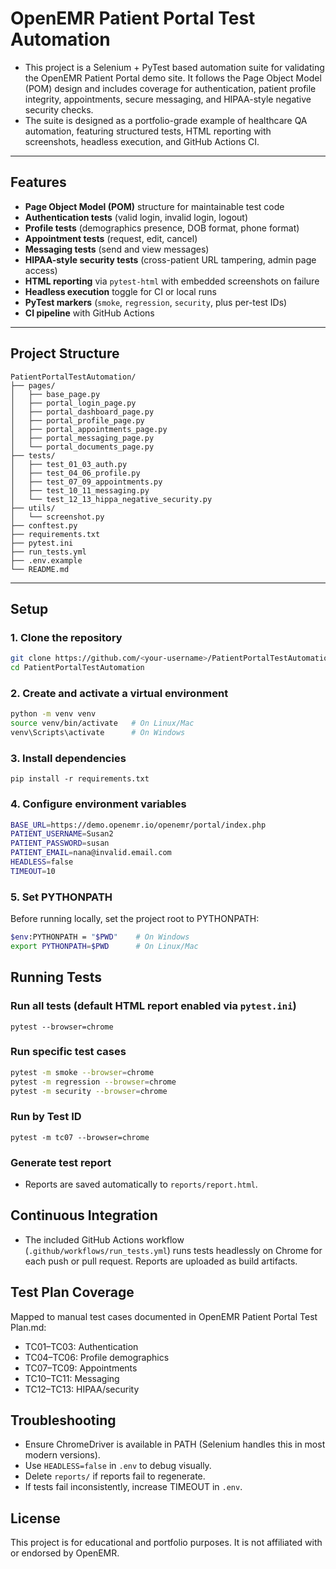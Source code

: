 # OpenEMR Patient Portal Test Automation
- This project is a Selenium + PyTest based automation suite for validating the OpenEMR Patient Portal demo site. It follows the Page Object Model (POM) design and includes coverage for authentication, patient profile integrity, appointments, secure messaging, and HIPAA-style negative security checks.
- The suite is designed as a portfolio-grade example of healthcare QA automation, featuring structured tests, HTML reporting with screenshots, headless execution, and GitHub Actions CI.

---

## Features

- **Page Object Model (POM)** structure for maintainable test code
- **Authentication tests** (valid login, invalid login, logout)
- **Profile tests** (demographics presence, DOB format, phone format)
- **Appointment tests** (request, edit, cancel)
- **Messaging tests** (send and view messages)
- **HIPAA-style security tests** (cross-patient URL tampering, admin page access)
- **HTML reporting** via `pytest-html` with embedded screenshots on failure
- **Headless execution** toggle for CI or local runs
- **PyTest markers** (`smoke`, `regression`, `security`, plus per-test IDs)
- **CI pipeline** with GitHub Actions

---

## Project Structure
```text
PatientPortalTestAutomation/
├── pages/                   
│   ├── base_page.py
│   ├── portal_login_page.py
│   ├── portal_dashboard_page.py
│   ├── portal_profile_page.py
│   ├── portal_appointments_page.py
│   ├── portal_messaging_page.py
│   └── portal_documents_page.py
├── tests/                   
│   ├── test_01_03_auth.py
│   ├── test_04_06_profile.py
│   ├── test_07_09_appointments.py
│   ├── test_10_11_messaging.py
│   └── test_12_13_hippa_negative_security.py
├── utils/                   
│   └── screenshot.py
├── conftest.py              
├── requirements.txt         
├── pytest.ini               
├── run_tests.yml            
├── .env.example             
└── README.md
```

---

## Setup

### 1. Clone the repository
```bash
git clone https://github.com/<your-username>/PatientPortalTestAutomation.git
cd PatientPortalTestAutomation
```

### 2. Create and activate a virtual environment
```bash
python -m venv venv
source venv/bin/activate   # On Linux/Mac
venv\Scripts\activate      # On Windows
```

### 3. Install dependencies
`pip install -r requirements.txt`

### 4. Configure environment variables

```bash
BASE_URL=https://demo.openemr.io/openemr/portal/index.php
PATIENT_USERNAME=Susan2
PATIENT_PASSWORD=susan
PATIENT_EMAIL=nana@invalid.email.com
HEADLESS=false
TIMEOUT=10
```

### 5. Set PYTHONPATH
Before running locally, set the project root to PYTHONPATH:
```bash
$env:PYTHONPATH = "$PWD"    # On Windows
export PYTHONPATH=$PWD      # On Linux/Mac
```

## Running Tests

### Run all tests (default HTML report enabled via `pytest.ini`)
`pytest --browser=chrome`

### Run specific test cases
```bash
pytest -m smoke --browser=chrome
pytest -m regression --browser=chrome
pytest -m security --browser=chrome
```

### Run by Test ID
```pytest -m tc07 --browser=chrome```

### Generate test report
- Reports are saved automatically to `reports/report.html`.

## Continuous Integration
- The included GitHub Actions workflow (`.github/workflows/run_tests.yml`) runs tests headlessly on Chrome for each push or pull request. Reports are uploaded as build artifacts.

## Test Plan Coverage
Mapped to manual test cases documented in OpenEMR Patient Portal Test Plan.md:
- TC01–TC03: Authentication
- TC04–TC06: Profile demographics
- TC07–TC09: Appointments
- TC10–TC11: Messaging
- TC12–TC13: HIPAA/security

## Troubleshooting
- Ensure ChromeDriver is available in PATH (Selenium handles this in most modern versions).
- Use `HEADLESS=false` in `.env` to debug visually.
- Delete `reports/` if reports fail to regenerate.
- If tests fail inconsistently, increase TIMEOUT in `.env`.

## License
This project is for educational and portfolio purposes. It is not affiliated with or endorsed by OpenEMR.
